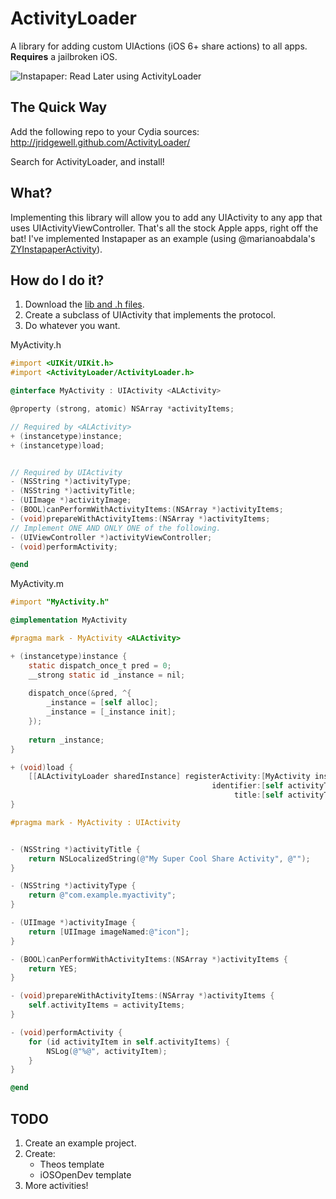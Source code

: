ActivityLoader
==============

A library for adding custom UIActions (iOS 6+ share actions) to all apps. **Requires** a jailbroken iOS.

![Instapaper: Read Later using ActivityLoader](http://jridgewell.github.com/ActivityLoader/activityloader.png)

The Quick Way
-------------

Add the following repo to your Cydia sources:
    http://jridgewell.github.com/ActivityLoader/

Search for ActivityLoader, and install!


What?
-----

Implementing this library will allow you to add any UIActivity to any app that uses UIActivityViewController. That's all the stock Apple apps, right off the bat!
I've implemented Instapaper as an example (using @marianoabdala's [ZYInstapaperActivity](https://github.com/marianoabdala/ZYInstapaperActivity)).


How do I do it?
---------------

1. Download the [lib and .h files](http://jridgewell.github.com/ActivityLoader/activityloader.zip).
2. Create a subclass of UIActivity that implements the <ALActivity> protocol.
3. Do whatever you want.

MyActivity.h
```objective-c
#import <UIKit/UIKit.h>
#import <ActivityLoader/ActivityLoader.h>

@interface MyActivity : UIActivity <ALActivity>

@property (strong, atomic) NSArray *activityItems;

// Required by <ALActivity>
+ (instancetype)instance;
+ (instancetype)load;


// Required by UIActivity
- (NSString *)activityType;
- (NSString *)activityTitle;
- (UIImage *)activityImage;
- (BOOL)canPerformWithActivityItems:(NSArray *)activityItems;
- (void)prepareWithActivityItems:(NSArray *)activityItems;
// Implement ONE AND ONLY ONE of the following.
- (UIViewController *)activityViewController;
- (void)performActivity;

@end
```

MyActivity.m
```objective-c
#import "MyActivity.h"

@implementation MyActivity

#pragma mark - MyActivity <ALActivity>

+ (instancetype)instance {
    static dispatch_once_t pred = 0;
    __strong static id _instance = nil;
    
    dispatch_once(&pred, ^{
        _instance = [self alloc];
        _instance = [_instance init];
    });
    
    return _instance;
}

+ (void)load {
    [[ALActivityLoader sharedInstance] registerActivity:[MyActivity instance]
                                             identifier:[self activityType]
                                                  title:[self activityTitle]];
}

#pragma mark - MyActivity : UIActivity


- (NSString *)activityTitle {
    return NSLocalizedString(@"My Super Cool Share Activity", @"");
}

- (NSString *)activityType {
    return @"com.example.myactivity";
}

- (UIImage *)activityImage {
    return [UIImage imageNamed:@"icon"];
}

- (BOOL)canPerformWithActivityItems:(NSArray *)activityItems {
    return YES;
}

- (void)prepareWithActivityItems:(NSArray *)activityItems {
    self.activityItems = activityItems;
}

- (void)performActivity {
    for (id activityItem in self.activityItems) {
        NSLog(@"%@", activityItem);
    }
}

@end
```


TODO
----

1. Create an example project.
2. Create:
    - Theos template
    - iOSOpenDev template
3. More activities!
